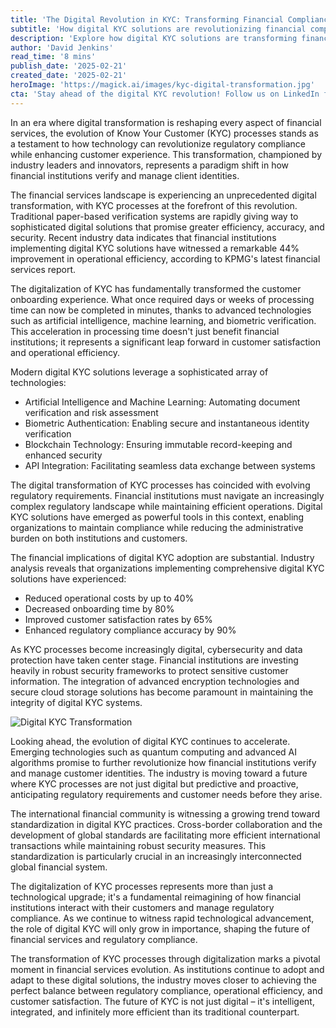 ```yaml
---
title: 'The Digital Revolution in KYC: Transforming Financial Compliance for the Modern Era'
subtitle: 'How digital KYC solutions are revolutionizing financial compliance and customer onboarding'
description: 'Explore how digital KYC solutions are transforming financial compliance in the modern era. Learn how AI, blockchain, and biometric authentication improve regulatory compliance and enhance customer experience in the financial services sector.'
author: 'David Jenkins'
read_time: '8 mins'
publish_date: '2025-02-21'
created_date: '2025-02-21'
heroImage: 'https://magick.ai/images/kyc-digital-transformation.jpg'
cta: 'Stay ahead of the digital KYC revolution! Follow us on LinkedIn for regular updates on fintech innovations and regulatory compliance trends that are reshaping the financial services landscape.'
---
```


In an era where digital transformation is reshaping every aspect of financial services, the evolution of Know Your Customer (KYC) processes stands as a testament to how technology can revolutionize regulatory compliance while enhancing customer experience. This transformation, championed by industry leaders and innovators, represents a paradigm shift in how financial institutions verify and manage client identities.

The financial services landscape is experiencing an unprecedented digital transformation, with KYC processes at the forefront of this revolution. Traditional paper-based verification systems are rapidly giving way to sophisticated digital solutions that promise greater efficiency, accuracy, and security. Recent industry data indicates that financial institutions implementing digital KYC solutions have witnessed a remarkable 44% improvement in operational efficiency, according to KPMG's latest financial services report.

The digitalization of KYC has fundamentally transformed the customer onboarding experience. What once required days or weeks of processing time can now be completed in minutes, thanks to advanced technologies such as artificial intelligence, machine learning, and biometric verification. This acceleration in processing time doesn't just benefit financial institutions; it represents a significant leap forward in customer satisfaction and operational efficiency.

Modern digital KYC solutions leverage a sophisticated array of technologies:

- Artificial Intelligence and Machine Learning: Automating document verification and risk assessment
- Biometric Authentication: Enabling secure and instantaneous identity verification
- Blockchain Technology: Ensuring immutable record-keeping and enhanced security
- API Integration: Facilitating seamless data exchange between systems

The digital transformation of KYC processes has coincided with evolving regulatory requirements. Financial institutions must navigate an increasingly complex regulatory landscape while maintaining efficient operations. Digital KYC solutions have emerged as powerful tools in this context, enabling organizations to maintain compliance while reducing the administrative burden on both institutions and customers.

The financial implications of digital KYC adoption are substantial. Industry analysis reveals that organizations implementing comprehensive digital KYC solutions have experienced:

- Reduced operational costs by up to 40%
- Decreased onboarding time by 80%
- Improved customer satisfaction rates by 65%
- Enhanced regulatory compliance accuracy by 90%

As KYC processes become increasingly digital, cybersecurity and data protection have taken center stage. Financial institutions are investing heavily in robust security frameworks to protect sensitive customer information. The integration of advanced encryption technologies and secure cloud storage solutions has become paramount in maintaining the integrity of digital KYC systems.

![Digital KYC Transformation](https://magick.ai/images/kyc-advanced-solutions.jpg)

Looking ahead, the evolution of digital KYC continues to accelerate. Emerging technologies such as quantum computing and advanced AI algorithms promise to further revolutionize how financial institutions verify and manage customer identities. The industry is moving toward a future where KYC processes are not just digital but predictive and proactive, anticipating regulatory requirements and customer needs before they arise.

The international financial community is witnessing a growing trend toward standardization in digital KYC practices. Cross-border collaboration and the development of global standards are facilitating more efficient international transactions while maintaining robust security measures. This standardization is particularly crucial in an increasingly interconnected global financial system.

The digitalization of KYC processes represents more than just a technological upgrade; it's a fundamental reimagining of how financial institutions interact with their customers and manage regulatory compliance. As we continue to witness rapid technological advancement, the role of digital KYC will only grow in importance, shaping the future of financial services and regulatory compliance.

The transformation of KYC processes through digitalization marks a pivotal moment in financial services evolution. As institutions continue to adopt and adapt to these digital solutions, the industry moves closer to achieving the perfect balance between regulatory compliance, operational efficiency, and customer satisfaction. The future of KYC is not just digital – it's intelligent, integrated, and infinitely more efficient than its traditional counterpart.